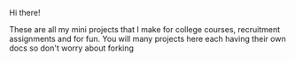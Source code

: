 Hi there!

These are all my mini projects that I make for college courses, recruitment assignments and for fun.
You will many projects here each having their own docs so don't worry about forking
